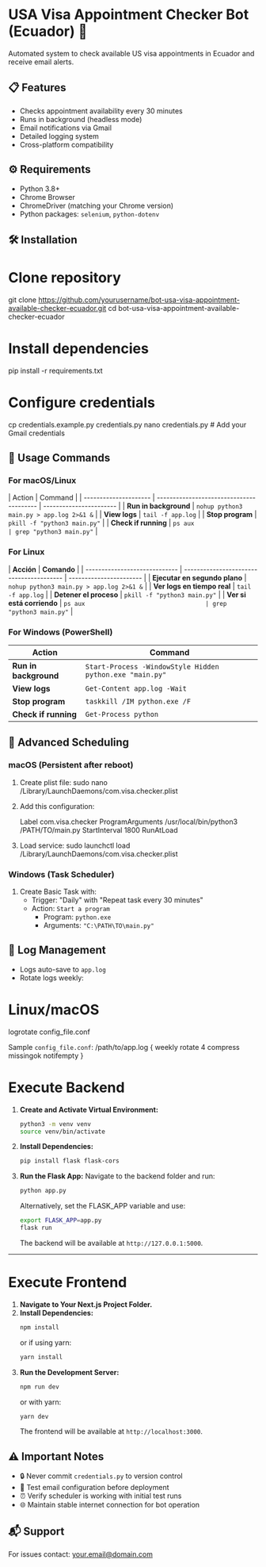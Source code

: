 # USA Visa Appointment Checker Bot (Ecuador) 🚀

Automated system to check available US visa appointments in Ecuador and receive email alerts.

## 📋 Features

- Checks appointment availability every 30 minutes
- Runs in background (headless mode)
- Email notifications via Gmail
- Detailed logging system
- Cross-platform compatibility

## ⚙️ Requirements

- Python 3.8+
- Chrome Browser
- ChromeDriver (matching your Chrome version)
- Python packages: `selenium`, `python-dotenv`

## 🛠️ Installation

# Clone repository

git clone https://github.com/yourusername/bot-usa-visa-appointment-available-checker-ecuador.git
cd bot-usa-visa-appointment-available-checker-ecuador

# Install dependencies

pip install -r requirements.txt

# Configure credentials

cp credentials.example.py credentials.py
nano credentials.py # Add your Gmail credentials

## 🚦 Usage Commands

### For macOS/Linux

| Action                | Command                                  |
| --------------------- | ---------------------------------------- | ----------------------- |
| **Run in background** | `nohup python3 main.py > app.log 2>&1 &` |
| **View logs**         | `tail -f app.log`                        |
| **Stop program**      | `pkill -f "python3 main.py"`             |
| **Check if running**  | `ps aux                                  | grep "python3 main.py"` |

### For Linux

| **Acción**                    | **Comando**                              |
| ----------------------------- | ---------------------------------------- | ----------------------- |
| **Ejecutar en segundo plano** | `nohup python3 main.py > app.log 2>&1 &` |
| **Ver logs en tiempo real**   | `tail -f app.log`                        |
| **Detener el proceso**        | `pkill -f "python3 main.py"`             |
| **Ver si está corriendo**     | `ps aux                                  | grep "python3 main.py"` |

### For Windows (PowerShell)

| Action                | Command                                                  |
| --------------------- | -------------------------------------------------------- |
| **Run in background** | `Start-Process -WindowStyle Hidden python.exe "main.py"` |
| **View logs**         | `Get-Content app.log -Wait`                              |
| **Stop program**      | `taskkill /IM python.exe /F`                             |
| **Check if running**  | `Get-Process python`                                     |

## 🔄 Advanced Scheduling

### macOS (Persistent after reboot)

1. Create plist file:
   sudo nano /Library/LaunchDaemons/com.visa.checker.plist

2. Add this configuration:
   <?xml version="1.0" encoding="UTF-8"?>
   <!DOCTYPE plist PUBLIC "-//Apple//DTD PLIST 1.0//EN" "http://www.apple.com/DTDs/PropertyList-1.0.dtd">
   <plist version="1.0">
   <dict>
       <key>Label</key>
       <string>com.visa.checker</string>
       <key>ProgramArguments</key>
       <array>
           <string>/usr/local/bin/python3</string>
           <string>/PATH/TO/main.py</string>
       </array>
       <key>StartInterval</key>
       <integer>1800</integer>
       <key>RunAtLoad</key>
       <true/>
   </dict>
   </plist>

3. Load service:
   sudo launchctl load /Library/LaunchDaemons/com.visa.checker.plist

### Windows (Task Scheduler)

1. Create Basic Task with:
   - Trigger: "Daily" with "Repeat task every 30 minutes"
   - Action: `Start a program`
     - Program: `python.exe`
     - Arguments: `"C:\PATH\TO\main.py"`

## 📝 Log Management

- Logs auto-save to `app.log`
- Rotate logs weekly:

# Linux/macOS

logrotate config_file.conf

Sample `config_file.conf`:
/path/to/app.log {
weekly
rotate 4
compress
missingok
notifempty
}

# Execute Backend

1. **Create and Activate Virtual Environment:**
   ```bash
   python3 -m venv venv
   source venv/bin/activate
   ```
2. **Install Dependencies:**

   ```bash
   pip install flask flask-cors
   ```

3. **Run the Flask App:**
   Navigate to the backend folder and run:
   ```bash
   python app.py
   ```
   Alternatively, set the FLASK_APP variable and use:
   ```bash
   export FLASK_APP=app.py
   flask run
   ```
   The backend will be available at `http://127.0.0.1:5000`.

---

# Execute Frontend

1. **Navigate to Your Next.js Project Folder.**
2. **Install Dependencies:**
   ```bash
   npm install
   ```
   or if using yarn:
   ```bash
   yarn install
   ```
3. **Run the Development Server:**
   ```bash
   npm run dev
   ```
   or with yarn:
   ```bash
   yarn dev
   ```
   The frontend will be available at `http://localhost:3000`.

## ⚠️ Important Notes

- 🔒 Never commit `credentials.py` to version control
- 📧 Test email configuration before deployment
- ⏰ Verify scheduler is working with initial test runs
- 🌐 Maintain stable internet connection for bot operation

## 📬 Support

For issues contact: [your.email@domain.com](mailto:your.email@domain.com)

